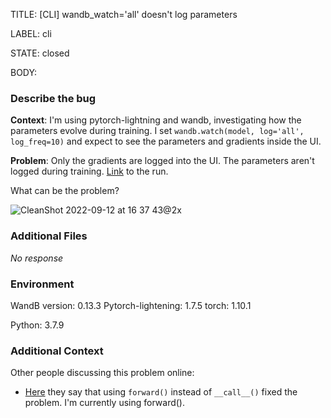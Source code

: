 TITLE:
[CLI] wandb_watch='all' doesn't log parameters

LABEL:
cli

STATE:
closed

BODY:
### Describe the bug

**Context**: I'm using pytorch-lightning and wandb, investigating how the parameters evolve during training. I set ```wandb.watch(model, log='all', log_freq=10)``` and expect to see the parameters and gradients inside the UI.

**Problem**: Only the gradients are logged into the UI. The parameters aren't logged during training. [Link](https://wandb.ai/andreimargeloiu/network_initialisation/runs/13u4u8k0) to the run.

What can be the problem?

![CleanShot 2022-09-12 at 16 37 43@2x](https://user-images.githubusercontent.com/18227298/189696359-047676f6-75f4-4cfa-8bcb-41905762458e.png)


### Additional Files

_No response_

### Environment

WandB version: 0.13.3
Pytorch-lightening: 1.7.5
torch: 1.10.1

Python: 3.7.9

### Additional Context

Other people discussing this problem online:
- [Here](https://community.wandb.ai/t/wandb-watch-with-pytorch-not-logging-anything/2096/3?u=andreimargeloiu) they say that using ```forward()``` instead of ```__call__()``` fixed the problem. I'm currently using forward(). 

